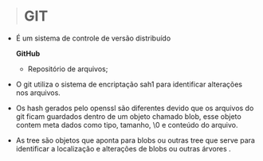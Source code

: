 > # GIT
>
> 

- É um sistema de controle de versão distribuído

  **GitHub** 

  - Repositório de arquivos;

- O git utiliza o sistema de encriptação sah1 para identificar alterações nos arquivos. 

- Os hash gerados pelo openssl são diferentes devido que os arquivos do git ficam guardados dentro de um objeto chamado blob, esse objeto contem meta dados como tipo, tamanho, \0 e  conteúdo do arquivo.

- As tree são objetos que aponta para blobs ou outras tree que serve para identificar a localização e alterações de blobs ou outras árvores . 